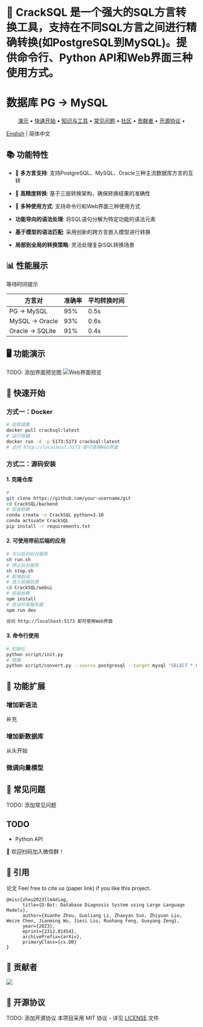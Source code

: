 # 👋 CrackSQL 是一个强大的SQL方言转换工具，支持在不同SQL方言之间进行精确转换(如PostgreSQL到MySQL)。提供命令行、Python API和Web界面三种使用方式。

# 数据库 PG → MySQL

<p align="center">
  <a href="#-demo">演示</a> •
  <a href="#-quickstart">快速开始</a> •
  <a href="#-doc2knowledge">知识与工具</a> • 
  <a href="#-FAQ">常见问题</a> •  
  <a href="#-community">社区</a> •  
  <a href="#-contributors">贡献者</a> •  
  <a href="#-license">开源协议</a> •  
</p>

[English](./README_EN.md) | 简体中文

## 📚 功能特性

- 🚀 **多方言支持**: 支持PostgreSQL、MySQL、Oracle三种主流数据库方言的互转
- 🎯 **高精度转换**: 基于三层转换架构，确保转换结果的准确性
- 🌟 **多种使用方式**: 支持命令行和Web界面三种使用方式

- **功能导向的语法处理**: 将SQL语句分解为特定功能的语法元素
- **基于模型的语法匹配**: 采用创新的跨方言嵌入模型进行转换
- **局部到全局的转换策略**: 灵活处理复杂SQL转换场景

## 📊 性能展示

等待时间提示

| 方言对 | 准确率 | 平均转换时间 |
|-------|--------|------------|
| PG → MySQL | 95% | 0.5s |
| MySQL → Oracle | 93% | 0.6s |
| Oracle → SQLite | 91% | 0.4s |


<span id="-demo"></span>
## 🖥️ 功能演示

TODO: 添加界面预览图
![Web界面预览](./docs/images/web-preview.png)


<span id="-quickstart"></span>
## 🚀 快速开始

### 方式一：Docker

```bash
# 拉取镜像
docker pull cracksql:latest
# 运行容器
docker run -d -p 5173:5173 cracksql:latest
# 访问 http://localhost:5173 即可使用Web界面
```

### 方式二：源码安装

#### 1. 克隆仓库
```bash
# 
git clone https://github.com/your-username/git
cd CrackSQL/backend
# 安装依赖
conda create -n CrackSQL python=3.10
conda activate CrackSQL
pip install -r requirements.txt

```

#### 2. 可使用带前后端的应用
```bash
# 可以启动后台服务
sh run.sh
# 停止后台服务
sh stop.sh
# 前端启动
# 进入前端目录
cd CrackSQL/webui
# 安装依赖
npm install
# 启动开发服务器
npm run dev

访问 http://localhost:5173 即可使用Web界面
```

#### 3. 命令行使用
```bash
# 初始化
python script/init.py
# 转换
python script/convert.py --source postgresql --target mysql "SELECT * FROM users LIMIT 10" --source_db_type pg --target_db_type mysql --target_db_host localhost --target_db_port 3306 --target_db_user root --target_db_password 123456 --output_file output.json
```



<span id="-doc2knowledge"></span>
## 📎 功能扩展
### 增加新语法
补充

### 增加新数据库
从头开始

### 微调向量模型

<span id="-FAQ"></span>
## 🤔 常见问题
TODO: 添加常见问题

## TODO
- Python API

<span id="-community"></span>
👫 欢迎扫码加入微信群！


## 📒 引用
论文
Feel free to cite us (paper link) if you like this project.
```
@misc{zhou2023llm4diag,
      title={D-Bot: Database Diagnosis System using Large Language Models}, 
      author={Xuanhe Zhou, Guoliang Li, Zhaoyan Sun, Zhiyuan Liu, Weize Chen, Jianming Wu, Jiesi Liu, Ruohang Feng, Guoyang Zeng},
      year={2023},
      eprint={2312.01454},
      archivePrefix={arXiv},
      primaryClass={cs.DB}
}
```

<span id="-contributors"></span>
## 📧 贡献者
<a href="https://github.com/TsinghuaDatabaseGroup/DB-GPT/network/dependencies">
  <img src="https://contrib.rocks/image?repo=TsinghuaDatabaseGroup/DB-GPT" />
</a>


<span id="-license"></span>
## 📝 开源协议
TODO: 添加开源协议
本项目采用 MIT 协议 - 详见 [LICENSE](LICENSE) 文件

